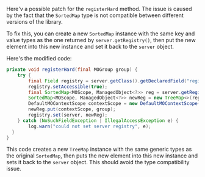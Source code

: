 Here'v a possible patch for the `registerHard` method. The issue is caused by the fact that the `SortedMap` type is not compatible between different versions of the library.

To fix this, you can create a new `SortedMap` instance with the same key and value types as the one returned by `server.getRegistry()`, then put the new element into this new instance and set it back to the `server` object.

Here's the modified code:

```java
private void registerHard(final MOGroup group) {
    try {
        final Field registry = server.getClass().getDeclaredField("registry");
        registry.setAccessible(true);
        final SortedMap<MOScope, ManagedObject<?>> reg = server.getRegistry();
        SortedMap<MOScope, ManagedObject<?>> newReg = new TreeMap<>(reg);
        DefaultMOContextScope contextScope = new DefaultMOContextScope(new OctetString(""), group.getScope());
        newReg.put(contextScope, group);
        registry.set(server, newReg);
    } catch (NoSuchFieldException | IllegalAccessException e) {
        log.warn("could not set server registry", e);
  }
}
```

This code creates a new `TreeMap` instance with the same generic types as the original `SortedMap`, then puts the new element into this new instance and sets it back to the `server` object. This should avoid the type compatibility issue.